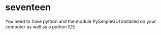 # seventeen  
You need to have python and the module PySimpleGUI installed on your computer as well as a python IDE.
